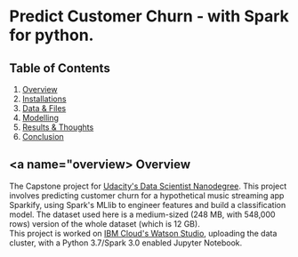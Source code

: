 # Predict Customer Churn - with Spark for python.

## Table of Contents

1. [Overview](#overview)
2. [Installations](#installations)
3. [Data & Files](#data)
4. [Modelling](#Modelling)
5. [Results & Thoughts](#results)
6. [Conclusion](#conclusion)

## <a name="overview></a> Overview

The Capstone project for [Udacity's Data Scientist Nanodegree](https://www.udacity.com/course/data-scientist-nanodegree--nd025). This project involves predicting customer churn for a hypothetical music streaming app Sparkify, using Spark's MLlib to engineer features and build a classification model. The dataset used here is a medium-sized (248 MB, with 548,000 rows) version of the whole dataset (which is 12 GB). <br>
This project is worked on [IBM Cloud's Watson Studio](https://www.ibm.com/se-en/cloud/watson-studio), uploading the data cluster, with a Python 3.7/Spark 3.0 enabled Jupyter Notebook. <br>
